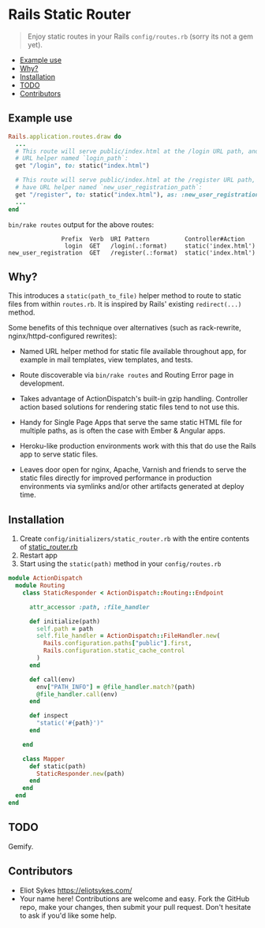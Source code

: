 # Rails Static Router

> Enjoy static routes in your Rails `config/routes.rb` (sorry its not a gem yet).

<!-- MarkdownTOC depth=0 autolink=true bracket=round -->

- [Example use](#example-use)
- [Why?](#why)
- [Installation](#installation)
- [TODO](#todo)
- [Contributors](#contributors)

<!-- /MarkdownTOC -->

## Example use

```ruby
Rails.application.routes.draw do
  ...
  # This route will serve public/index.html at the /login URL path, and have
  # URL helper named `login_path`:
  get "/login", to: static("index.html")

  # This route will serve public/index.html at the /register URL path, and
  # have URL helper named `new_user_registration_path`:
  get "/register", to: static("index.html"), as: :new_user_registration
  ...
end
```

`bin/rake routes` output for the above routes:

```
               Prefix  Verb  URI Pattern          Controller#Action
                login  GET   /login(.:format)     static('index.html')
new_user_registration  GET   /register(.:format)  static('index.html')
```
 
## Why?

This introduces a `static(path_to_file)` helper method to route to static files
from within `routes.rb`. It is inspired by Rails' existing `redirect(...)` method.

Some benefits of this technique over alternatives (such as rack-rewrite,
nginx/httpd-configured rewrites):

- Named URL helper method for static file available throughout app, for
  example in mail templates, view templates, and tests.

- Route discoverable via `bin/rake routes` and Routing Error page in development.

- Takes advantage of ActionDispatch's built-in gzip handling. Controller action
  based solutions for rendering static files tend to not use this.

- Handy for Single Page Apps that serve the same static HTML file for multiple
  paths, as is often the case with Ember & Angular apps.

- Heroku-like production environments work with this that do use the Rails app
  to serve static files.

- Leaves door open for nginx, Apache, Varnish and friends to serve the static
  files directly for improved performance in production environments via symlinks
  and/or other artifacts generated at deploy time.


## Installation

1. Create `config/initializers/static_router.rb` with the entire contents of [static_router.rb](static_router.rb)
2. Restart app
3. Start using the `static(path)` method in your `config/routes.rb`

```ruby
module ActionDispatch
  module Routing
    class StaticResponder < ActionDispatch::Routing::Endpoint

      attr_accessor :path, :file_handler

      def initialize(path)
        self.path = path
        self.file_handler = ActionDispatch::FileHandler.new(
          Rails.configuration.paths["public"].first,
          Rails.configuration.static_cache_control
        )
      end

      def call(env)
        env["PATH_INFO"] = @file_handler.match?(path)
        @file_handler.call(env)
      end

      def inspect
        "static('#{path}')"
      end

    end

    class Mapper
      def static(path)
        StaticResponder.new(path)
      end
    end
  end
end
```

## TODO

Gemify.

## Contributors

- Eliot Sykes https://eliotsykes.com/
- Your name here! Contributions are welcome and easy. Fork the GitHub repo, make your changes, then submit your pull request. Don't hesitate to ask if you'd like some help.
